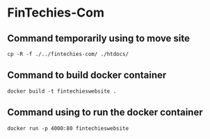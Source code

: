 # FinTechies-Com

## Command temporarily using to move site
```
cp -R -f ./../fintechies-com/ ./htdocs/
```

## Command to build docker container
```
docker build -t fintechieswebsite .
```

## Command using to run the docker container
```
docker run -p 4000:80 fintechieswebsite
```